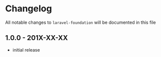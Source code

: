 # Changelog

All notable changes to `laravel-foundation` will be documented in this file

## 1.0.0 - 201X-XX-XX

- initial release
